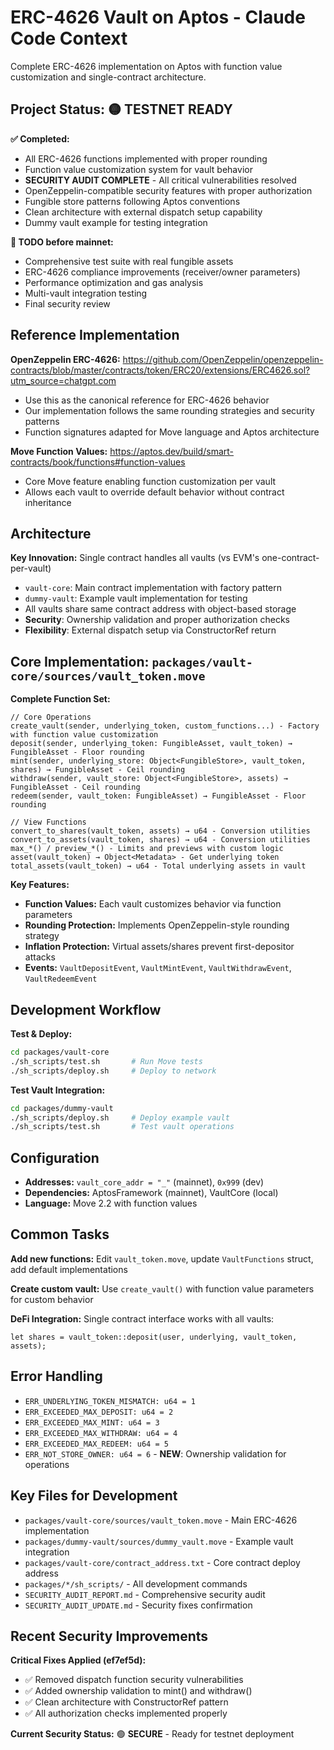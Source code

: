 # ERC-4626 Vault on Aptos - Claude Code Context

Complete ERC-4626 implementation on Aptos with function value customization and single-contract architecture.

## Project Status: 🟡 TESTNET READY

**✅ Completed:**

- All ERC-4626 functions implemented with proper rounding
- Function value customization system for vault behavior
- **SECURITY AUDIT COMPLETE** - All critical vulnerabilities resolved
- OpenZeppelin-compatible security features with proper authorization
- Fungible store patterns following Aptos conventions
- Clean architecture with external dispatch setup capability
- Dummy vault example for testing integration

**🚧 TODO before mainnet:**

- Comprehensive test suite with real fungible assets
- ERC-4626 compliance improvements (receiver/owner parameters)
- Performance optimization and gas analysis
- Multi-vault integration testing
- Final security review

## Reference Implementation

**OpenZeppelin ERC-4626:** https://github.com/OpenZeppelin/openzeppelin-contracts/blob/master/contracts/token/ERC20/extensions/ERC4626.sol?utm_source=chatgpt.com

- Use this as the canonical reference for ERC-4626 behavior
- Our implementation follows the same rounding strategies and security patterns
- Function signatures adapted for Move language and Aptos architecture

**Move Function Values:** https://aptos.dev/build/smart-contracts/book/functions#function-values

- Core Move feature enabling function customization per vault
- Allows each vault to override default behavior without contract inheritance

## Architecture

**Key Innovation:** Single contract handles all vaults (vs EVM's one-contract-per-vault)

- `vault-core`: Main contract implementation with factory pattern
- `dummy-vault`: Example vault implementation for testing
- All vaults share same contract address with object-based storage
- **Security**: Ownership validation and proper authorization checks
- **Flexibility**: External dispatch setup via ConstructorRef return

## Core Implementation: `packages/vault-core/sources/vault_token.move`

**Complete Function Set:**

```move
// Core Operations
create_vault(sender, underlying_token, custom_functions...) - Factory with function value customization
deposit(sender, underlying_token: FungibleAsset, vault_token) → FungibleAsset - Floor rounding
mint(sender, underlying_store: Object<FungibleStore>, vault_token, shares) → FungibleAsset - Ceil rounding
withdraw(sender, vault_store: Object<FungibleStore>, assets) → FungibleAsset - Ceil rounding
redeem(sender, vault_token: FungibleAsset) → FungibleAsset - Floor rounding

// View Functions
convert_to_shares(vault_token, assets) → u64 - Conversion utilities
convert_to_assets(vault_token, shares) → u64 - Conversion utilities
max_*() / preview_*() - Limits and previews with custom logic
asset(vault_token) → Object<Metadata> - Get underlying token
total_assets(vault_token) → u64 - Total underlying assets in vault
```

**Key Features:**

- **Function Values:** Each vault customizes behavior via function parameters
- **Rounding Protection:** Implements OpenZeppelin-style rounding strategy
- **Inflation Protection:** Virtual assets/shares prevent first-depositor attacks
- **Events:** `VaultDepositEvent`, `VaultMintEvent`, `VaultWithdrawEvent`, `VaultRedeemEvent`

## Development Workflow

**Test & Deploy:**

```bash
cd packages/vault-core
./sh_scripts/test.sh       # Run Move tests
./sh_scripts/deploy.sh     # Deploy to network
```

**Test Vault Integration:**

```bash
cd packages/dummy-vault
./sh_scripts/deploy.sh     # Deploy example vault
./sh_scripts/test.sh       # Test vault operations
```

## Configuration

- **Addresses:** `vault_core_addr = "_"` (mainnet), `0x999` (dev)
- **Dependencies:** AptosFramework (mainnet), VaultCore (local)
- **Language:** Move 2.2 with function values

## Common Tasks

**Add new functions:** Edit `vault_token.move`, update `VaultFunctions` struct, add default implementations

**Create custom vault:** Use `create_vault()` with function value parameters for custom behavior

**DeFi Integration:** Single contract interface works with all vaults:

```move
let shares = vault_token::deposit(user, underlying, vault_token, assets);
```

## Error Handling

- `ERR_UNDERLYING_TOKEN_MISMATCH: u64 = 1`
- `ERR_EXCEEDED_MAX_DEPOSIT: u64 = 2`
- `ERR_EXCEEDED_MAX_MINT: u64 = 3`
- `ERR_EXCEEDED_MAX_WITHDRAW: u64 = 4`
- `ERR_EXCEEDED_MAX_REDEEM: u64 = 5`
- `ERR_NOT_STORE_OWNER: u64 = 6` - **NEW**: Ownership validation for operations

## Key Files for Development

- `packages/vault-core/sources/vault_token.move` - Main ERC-4626 implementation
- `packages/dummy-vault/sources/dummy_vault.move` - Example vault integration
- `packages/vault-core/contract_address.txt` - Core contract deploy address
- `packages/*/sh_scripts/` - All development commands
- `SECURITY_AUDIT_REPORT.md` - Comprehensive security audit
- `SECURITY_AUDIT_UPDATE.md` - Security fixes confirmation

## Recent Security Improvements

**Critical Fixes Applied (ef7ef5d):**
- ✅ Removed dispatch function security vulnerabilities
- ✅ Added ownership validation to mint() and withdraw() 
- ✅ Clean architecture with ConstructorRef pattern
- ✅ All authorization checks implemented properly

**Current Security Status:** 🟢 **SECURE** - Ready for testnet deployment

